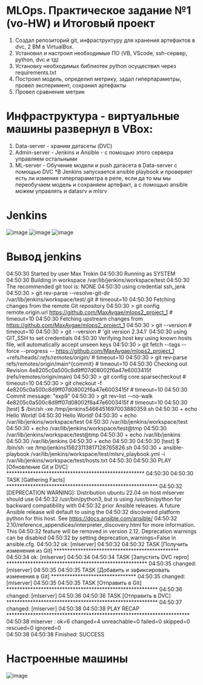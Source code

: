 # MLOps. Практическое задание №1 (vo-HW) и Итоговый проект

1) Создал репозиторий git, инфраструктуру для хранения артефактов в dvc, 2 ВМ в VirtualBox.
2) Установил и настроил необходимые ПО (VB, VScode, ssh-сервер, python, dvc и тд)
3) Установку необходимых библиотек python осуществил через requirements.txt
4) Построил модель, определил метрику, задал гиперпараметры, провел эксперимент, сохранил артефакты
5) Провел сравнение метрик
# Инфраструктура - виртуальные машины развернул в VBox:

1) Data-server - храним датасеты (DVC)
2) Admin-server - Jenkins и Ansible - с помощью этого сервера управляем остальными
3) ML-server - Обучение модели и push датасета  в Data-server с помощью DVC
*В Jenkins запускается ansible playbook и проверяет есть ли измения гиперпараметра в репе, если да то мы мы переобучаем модель и сохраняем артефакт, а с помощью ansible можем управлять и datasrv и mlsrv
# Jenkins
![image](https://github.com/MaxAvgae/mlops2_project_1/assets/115181255/76a5aec8-bc9b-4233-904a-ba8950ebf985)
![image](https://github.com/MaxAvgae/mlops2_project_1/assets/115181255/44831ca2-fd96-46dd-b96c-50624b92d0c6)
![image](https://github.com/MaxAvgae/mlops2_project_1/assets/115181255/c7987405-301a-4cb9-b844-3ca9206a9e97)

# Вывод jenkins
04:50:30 Started by user Max Trokin
04:50:30 Running as SYSTEM
04:50:30 Building in workspace /var/lib/jenkins/workspace/test
04:50:30 The recommended git tool is: NONE
04:50:30 using credential ssh_jenk
04:50:30  > git rev-parse --resolve-git-dir /var/lib/jenkins/workspace/test/.git # timeout=10
04:50:30 Fetching changes from the remote Git repository
04:50:30  > git config remote.origin.url https://github.com/MaxAvgae/mlops2_project_1 # timeout=10
04:50:30 Fetching upstream changes from https://github.com/MaxAvgae/mlops2_project_1
04:50:30  > git --version # timeout=10
04:50:30  > git --version # 'git version 2.34.1'
04:50:30 using GIT_SSH to set credentials 
04:50:30 Verifying host key using known hosts file, will automatically accept unseen keys
04:50:30  > git fetch --tags --force --progress -- https://github.com/MaxAvgae/mlops2_project_1 +refs/heads/*:refs/remotes/origin/* # timeout=10
04:50:30  > git rev-parse refs/remotes/origin/main^{commit} # timeout=10
04:50:30 Checking out Revision 4e8205c0a500c8d9ff07d08002f6a47e6003415f (refs/remotes/origin/main)
04:50:30  > git config core.sparsecheckout # timeout=10
04:50:30  > git checkout -f 4e8205c0a500c8d9ff07d08002f6a47e6003415f # timeout=10
04:50:30 Commit message: "exp9"
04:50:30  > git rev-list --no-walk 4e8205c0a500c8d9ff07d08002f6a47e6003415f # timeout=10
04:50:30 [test] $ /bin/sh -xe /tmp/jenkins5466451697003880359.sh
04:50:30 + echo Hello World!
04:50:30 Hello World!
04:50:30 + echo /var/lib/jenkins/workspace/test
04:50:30 /var/lib/jenkins/workspace/test
04:50:30 + echo /var/lib/jenkins/workspace/test@tmp
04:50:30 /var/lib/jenkins/workspace/test@tmp
04:50:30 + echo /var/lib/jenkins
04:50:30 /var/lib/jenkins
04:50:30 + echo
04:50:30 
04:50:30 [test] $ /bin/sh -xe /tmp/jenkins15623113817128765826.sh
04:50:30 + ansible-playbook /var/lib/jenkins/workspace/test/mlsrv_playbook.yml -i /var/lib/jenkins/workspace/test/hosts.txt
04:50:30 
04:50:30 PLAY [Обновление Git и DVC] ****************************************************
04:50:30 
04:50:30 TASK [Gathering Facts] *********************************************************
04:50:32 [DEPRECATION WARNING]: Distribution ubuntu 22.04 on host mlserver should use 
04:50:32 /usr/bin/python3, but is using /usr/bin/python for backward compatibility with 
04:50:32 prior Ansible releases. A future Ansible release will default to using the 
04:50:32 discovered platform python for this host. See https://docs.ansible.com/ansible/
04:50:32 2.10/reference_appendices/interpreter_discovery.html for more information. This
04:50:32  feature will be removed in version 2.12. Deprecation warnings can be disabled 
04:50:32 by setting deprecation_warnings=False in ansible.cfg.
04:50:32 ok: [mlserver]
04:50:32 
04:50:32 TASK [Получить изменения из Git] ***********************************************
04:50:34 ok: [mlserver]
04:50:34 
04:50:34 TASK [Запустить DVC repro] *****************************************************
04:50:35 changed: [mlserver]
04:50:35 
04:50:35 TASK [Добавить и зафиксировать изменения в Git] ********************************
04:50:35 changed: [mlserver]
04:50:35 
04:50:35 TASK [Отправить в Git] *********************************************************
04:50:36 changed: [mlserver]
04:50:36 
04:50:36 TASK [Отправить в DVC] *********************************************************
04:50:37 changed: [mlserver]
04:50:38 
04:50:38 PLAY RECAP *********************************************************************
04:50:38 mlserver                   : ok=6    changed=4    unreachable=0    failed=0    skipped=0    rescued=0    ignored=0   
04:50:38 
04:50:38 Finished: SUCCESS
# Настроенные машины
![image](https://github.com/MaxAvgae/mlops2_project_1/assets/115181255/46352a7f-f1ca-45a9-94bb-2eca6595c519)
